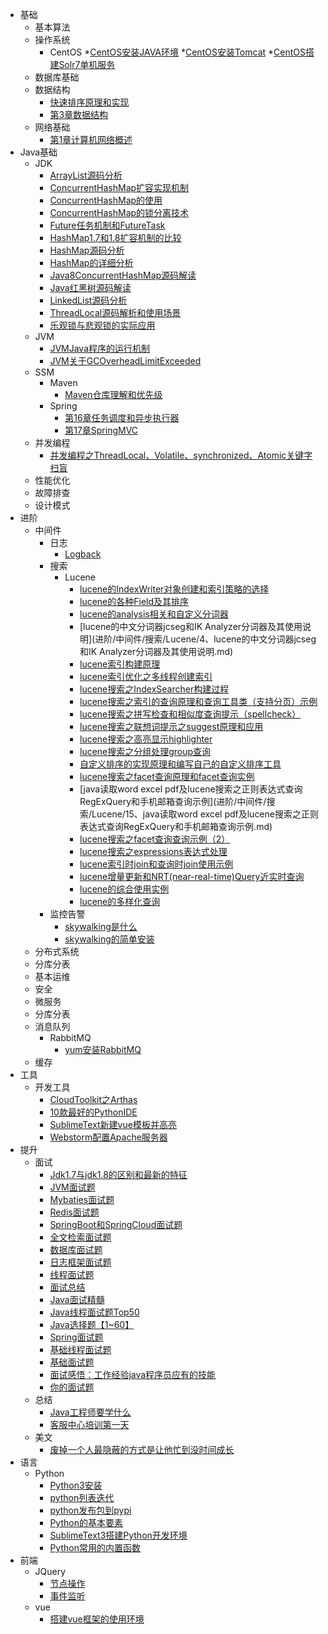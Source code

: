 * 基础
  * 基本算法
  * 操作系统
    * CentOS
      *[CentOS安装JAVA环境](基础/操作系统/CentOS/CentOS安装JAVA环境.md)
      *[CentOS安装Tomcat](基础/操作系统/CentOS/CentOS安装Tomcat.md)
      *[CentOS搭建Solr7单机服务](基础/操作系统/CentOS/CentOS搭建Solr7单机服务.md)
  * 数据库基础
  * 数据结构
    * [快速排序原理和实现](基础/数据结构/快速排序原理和实现.md)
    * [第3章数据结构](基础/数据结构/第3章数据结构.md)
  * 网络基础
    * [第1章计算机网络概述](基础/网络基础/第1章计算机网络概述.md)
* Java基础
  * JDK
    * [ArrayList源码分析](Java基础/JDK/ArrayList源码分析.md)
    * [ConcurrentHashMap扩容实现机制](Java基础/JDK/ConcurrentHashMap扩容实现机制.md)
    * [ConcurrentHashMap的使用](Java基础/JDK/ConcurrentHashMap的使用.md)
    * [ConcurrentHashMap的锁分离技术](Java基础/JDK/ConcurrentHashMap的锁分离技术.md)
    * [Future任务机制和FutureTask](Java基础/JDK/Future任务机制和FutureTask.md)
    * [HashMap1.7和1.8扩容机制的比较](Java基础/JDK/HashMap1.7和1.8扩容机制的比较.md)
    * [HashMap源码分析](Java基础/JDK/HashMap源码分析.md)
    * [HashMap的详细分析](Java基础/JDK/HashMap的详细分析.md)
    * [Java8ConcurrentHashMap源码解读](Java基础/JDK/Java8ConcurrentHashMap源码解读.md)
    * [Java红黑树源码解读](Java基础/JDK/Java红黑树源码解读.md)
    * [LinkedList源码分析](Java基础/JDK/LinkedList源码分析.md)
    * [ThreadLocal源码解析和使用场景](Java基础/JDK/ThreadLocal源码解析和使用场景.md)
    * [乐观锁与悲观锁的实际应用](Java基础/JDK/乐观锁与悲观锁的实际应用.md)
  * JVM
    * [JVMJava程序的运行机制](Java基础/JVM/Java程序的运行机制.md)
    * [JVM关于GCOverheadLimitExceeded](Java基础/JVM/关于GCOverheadLimitExceeded.md)
  * SSM
    * Maven
      * [Maven仓库理解和优先级](Java基础/SSM/Maven/Maven仓库理解和优先级.md)
    * Spring
      * [第16章任务调度和异步执行器](Java基础/SSM/Spring/第16章任务调度和异步执行器.md)
      * [第17章SpringMVC](Java基础/SSM/Spring/第17章SpringMVC.md)
  * 并发编程
    * [并发编程之ThreadLocal、Volatile、synchronized、Atomic关键字扫盲](Java基础/并发编程/并发编程之ThreadLocal、Volatile、synchronized、Atomic关键字扫盲.md)
  * 性能优化
  * 故障排查
  * 设计模式
* 进阶
  * 中间件
    * 日志
      * [Logback](进阶/中间件/日志/Logback.md)
    * 搜索
      * Lucene
        * [lucene的IndexWriter对象创建和索引策略的选择](进阶/中间件/搜索/Lucene/1、lucene的IndexWriter对象创建和索引策略的选择.md)
        * [lucene的各种Field及其排序](进阶/中间件/搜索/Lucene/2、lucene的各种Field及其排序.md)
        * [lucene的analysis相关和自定义分词器](进阶/中间件/搜索/Lucene/3、lucene的analysis相关和自定义分词器.md)
        * [lucene的中文分词器jcseg和IK Analyzer分词器及其使用说明](进阶/中间件/搜索/Lucene/4、lucene的中文分词器jcseg和IK Analyzer分词器及其使用说明.md)
        * [lucene索引构建原理](进阶/中间件/搜索/Lucene/5、lucene索引构建原理.md)
        * [lucene索引优化之多线程创建索引](进阶/中间件/搜索/Lucene/6、lucene索引优化之多线程创建索引.md)
        * [lucene搜索之IndexSearcher构建过程](进阶/中间件/搜索/Lucene/7、lucene搜索之IndexSearcher构建过程.md)
        * [lucene搜索之索引的查询原理和查询工具类（支持分页）示例](进阶/中间件/搜索/Lucene/8、lucene搜索之索引的查询原理和查询工具类（支持分页）示例.md)
        * [lucene搜索之拼写检查和相似度查询提示（spellcheck）](进阶/中间件/搜索/Lucene/9、lucene搜索之拼写检查和相似度查询提示（spellcheck）.md)
        * [lucene搜索之联想词提示之suggest原理和应用](进阶/中间件/搜索/Lucene/10、lucene搜索之联想词提示之suggest原理和应用.md)
        * [lucene搜索之高亮显示highlighter](进阶/中间件/搜索/Lucene/11、lucene搜索之高亮显示highlighter.md)
        * [lucene搜索之分组处理group查询](进阶/中间件/搜索/Lucene/12、lucene搜索之分组处理group查询.md)
        * [自定义排序的实现原理和编写自己的自定义排序工具](进阶/中间件/搜索/Lucene/13、自定义排序的实现原理和编写自己的自定义排序工具.md)
        * [lucene搜索之facet查询原理和facet查询实例](进阶/中间件/搜索/Lucene/14、lucene搜索之facet查询原理和facet查询实例.md)
        * [java读取word excel pdf及lucene搜索之正则表达式查询RegExQuery和手机邮箱查询示例](进阶/中间件/搜索/Lucene/15、java读取word excel pdf及lucene搜索之正则表达式查询RegExQuery和手机邮箱查询示例.md)
        * [lucene搜索之facet查询查询示例（2）](进阶/中间件/搜索/Lucene/16、lucene搜索之facet查询查询示例（2）.md)
        * [lucene搜索之expressions表达式处理](进阶/中间件/搜索/Lucene/17、lucene搜索之expressions表达式处理.md)
        * [lucene索引时join和查询时join使用示例](进阶/中间件/搜索/Lucene/18、lucene索引时join和查询时join使用示例.md)
        * [lucene增量更新和NRT(near-real-time)Query近实时查询](进阶/中间件/搜索/Lucene/19、lucene增量更新和NRT(near-real-time)Query近实时查询.md)
        * [lucene的综合使用实例](进阶/中间件/搜索/Lucene/20、lucene的综合使用实例.md)
        * [lucene的多样化查询](进阶/中间件/搜索/Lucene/21、lucene的多样化查询.md)
    * 监控告警
      * [skywalking是什么](进阶/中间件/监控告警/skywalking是什么.md)
      * [skywalking的简单安装](进阶/中间件/监控告警/skywalking的简单安装.md)
  * 分布式系统
  * 分库分表
  * 基本运维  
  * 安全
  * 微服务
  * 分库分表
  * 消息队列
    * RabbitMQ
      * [yum安装RabbitMQ](进阶/消息队列/RabbitMQ/yum安装RabbitMQ.md)
  * 缓存
* 工具
  * 开发工具
    * [CloudToolkit之Arthas](工具/开发工具/CloudToolkit之Arthas.md)
    * [10款最好的PythonIDE](工具/开发工具/10款最好的PythonIDE.md)
    * [SublimeText新建vue模板并高亮](工具/开发工具/SublimeText新建vue模板并高亮.md)
    * [Webstorm配置Apache服务器](工具/开发工具/Webstorm配置Apache服务器.md)
* 提升
  * 面试
    * [Jdk1.7与jdk1.8的区别和最新的特征](提升/面试/Jdk1.7与Jdk1.8的区别和最新的特征.md)
    * [JVM面试题](提升/面试/JVM面试题.md)
    * [Mybaties面试题](提升/面试/Mybaties面试题.md)
    * [Redis面试题](提升/面试/Redis面试题.md)
    * [SpringBoot和SpringCloud面试题](提升/面试/SpringBoot和SpringCloud面试题.md)
    * [全文检索面试题](提升/面试/全文检索面试题.md)
    * [数据库面试题](提升/面试/数据库面试题.md)
    * [日志框架面试题](提升/面试/日志框架面试题.md)
    * [线程面试题](提升/面试/线程面试题.md)
    * [面试总结](提升/面试/面试总结.md)
    * [Java面试精髓](提升/面试/(两到三年)Java面试精髓.md)
    * [Java线程面试题Top50](提升/面试/Java线程面试题Top50.md)
    * [Java选择题【1~60】](提升/面试/Java选择题【1~60】.md)
    * [Spring面试题](提升/面试/Spring面试题.md)
    * [基础线程面试题](提升/面试/基础线程面试题.md)
    * [基础面试题](提升/面试/基础面试题.md)
    * [面试感悟：工作经验java程序员应有的技能](提升/面试/面试感悟：工作经验java程序员应有的技能.md)
    * [你的面试题](提升/面试/你的面试题.md)
  * 总结
    * [Java工程师要学什么](提升/总结/Java工程师要学什么.md)
    * [客服中心培训第一天](提升/总结/客服中心培训第一天.md)
  * 美文
    * [废掉一个人最隐蔽的方式是让他忙到没时间成长](提升/美文/废掉一个人最隐蔽的方式是让他忙到没时间成长.md)
* 语言
  * Python
    * [Python3安装](语言/Python/Python3安装.md)
    * [python列表迭代](语言/Python/python列表迭代.md)
    * [python发布包到pypi](语言/Python/python发布包到pypi.md)
    * [Python的基本要素](语言/Python/Python的基本要素.md)
    * [SublimeText3搭建Python开发环境](语言/Python/SublimeText3搭建Python开发环境.md)
    * [Python常用的内置函数](语言/Python/Python常用的内置函数.md)
* 前端
  * JQuery
    * [节点操作](前端/JQuery/节点操作.md)
    * [事件监听](前端/JQuery/事件监听.md)
  * vue
    * [搭建vue框架的使用环境](前端/vue/搭建vue框架的使用环境.md)
